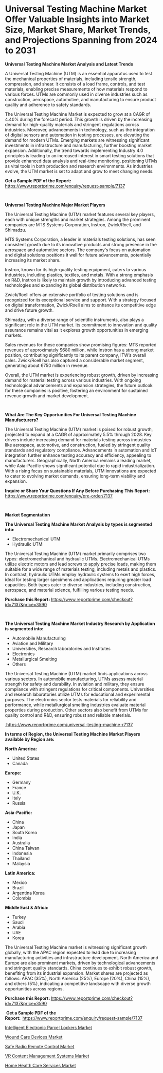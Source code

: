 <p><h1>Universal Testing Machine Market Offer Valuable Insights into Market Size, Market Share, Market Trends, and Projections Spanning from 2024 to 2031</h1></p><p><strong>Universal Testing Machine Market Analysis and Latest Trends</strong></p>
<p><p>A Universal Testing Machine (UTM) is an essential apparatus used to test the mechanical properties of materials, including tensile strength, compression, and shear. It consists of a load frame, controls, and test materials, enabling precise measurements of how materials respond to various forces. UTMs are commonly used in diverse industries such as construction, aerospace, automotive, and manufacturing to ensure product quality and adherence to safety standards.</p><p>The Universal Testing Machine Market is expected to grow at a CAGR of 4.40% during the forecast period. This growth is driven by the increasing demand for high-quality materials and stringent regulations across industries. Moreover, advancements in technology, such as the integration of digital sensors and automation in testing processes, are elevating the demand for modern UTMs. Emerging markets are witnessing significant investments in infrastructure and manufacturing, further boosting market expansion. Additionally, the trend towards implementing Industry 4.0 principles is leading to an increased interest in smart testing solutions that provide enhanced data analysis and real-time monitoring, positioning UTMs as vital tools in both production and research environments. As industries evolve, the UTM market is set to adapt and grow to meet changing needs.</p></p>
<p><strong>Get a Sample PDF of the Report:&nbsp;</strong> <a href="https://www.reportprime.com/enquiry/request-sample/7137">https://www.reportprime.com/enquiry/request-sample/7137</a></p>
<p>&nbsp;</p>
<p><strong>Universal Testing Machine Major Market Players</strong></p>
<p><p>The Universal Testing Machine (UTM) market features several key players, each with unique strengths and market strategies. Among the prominent companies are MTS Systems Corporation, Instron, Zwick/Roell, and Shimadzu.</p><p>MTS Systems Corporation, a leader in materials testing solutions, has seen consistent growth due to its innovative products and strong presence in the aerospace and automotive sectors. The company's focus on automation and digital solutions positions it well for future advancements, potentially increasing its market share.</p><p>Instron, known for its high-quality testing equipment, caters to various industries, including plastics, textiles, and metals. With a strong emphasis on R&D, Instron is likely to maintain growth by introducing advanced testing technologies and expanding its global distribution networks.</p><p>Zwick/Roell offers an extensive portfolio of testing solutions and is recognized for its exceptional service and support. With a strategy focused on digital transformation, Zwick/Roell aims to enhance its competitive edge and drive future growth.</p><p>Shimadzu, with a diverse range of scientific instruments, also plays a significant role in the UTM market. Its commitment to innovation and quality assurance remains vital as it explores growth opportunities in emerging markets.</p><p>Sales revenues for these companies show promising figures: MTS reported revenues of approximately $680 million, while Instron has a strong market position, contributing significantly to its parent company, ITW’s overall sales. Zwick/Roell has also captured a considerable market segment, generating about €750 million in revenue.</p><p>Overall, the UTM market is experiencing robust growth, driven by increasing demand for material testing across various industries. With ongoing technological advancements and expansion strategies, the future outlook for these companies is positive, fostering an environment for sustained revenue growth and market development.</p></p>
<p>&nbsp;</p>
<p><strong>What Are The Key Opportunities For Universal Testing Machine Manufacturers?</strong></p>
<p><p>The Universal Testing Machine (UTM) market is poised for robust growth, projected to expand at a CAGR of approximately 5.5% through 2028. Key drivers include increasing demand for materials testing across industries like aerospace, automotive, and construction, fueled by stringent quality standards and regulatory compliance. Advancements in automation and IoT integration further enhance testing accuracy and efficiency, appealing to manufacturers. Geographically, North America remains a leading market, while Asia-Pacific shows significant potential due to rapid industrialization. With a rising focus on sustainable materials, UTM innovations are expected to cater to evolving market demands, ensuring long-term viability and expansion.</p></p>
<p><strong>Inquire or Share Your Questions If Any Before Purchasing This Report:</strong> <a href="https://www.reportprime.com/enquiry/pre-order/7137">https://www.reportprime.com/enquiry/pre-order/7137</a></p>
<p>&nbsp;</p>
<p><strong>Market Segmentation</strong></p>
<p><strong>The Universal Testing Machine Market Analysis by types is segmented into:</strong></p>
<p><ul><li>Electromechanical UTM</li><li>Hydraulic UTM</li></ul></p>
<p><p>The Universal Testing Machine (UTM) market primarily comprises two types: electromechanical and hydraulic UTMs. Electromechanical UTMs utilize electric motors and lead screws to apply precise loads, making them suitable for a wide range of materials testing, including metals and plastics. In contrast, hydraulic UTMs employ hydraulic systems to exert high forces, ideal for testing larger specimens and applications requiring greater load capacities. Both types cater to diverse industries, including construction, aerospace, and material science, fulfilling various testing needs.</p></p>
<p><strong>Purchase this Report:&nbsp;</strong><a href="https://www.reportprime.com/checkout?id=7137&price=3590">https://www.reportprime.com/checkout?id=7137&price=3590</a></p>
<p>&nbsp;</p>
<p><strong>The Universal Testing Machine Market Industry Research by Application is segmented into:</strong></p>
<p><ul><li>Automobile Manufacturing</li><li>Aviation and Military</li><li>Universities, Research laboratories and Institutes</li><li>Electronics</li><li>Metallurgical Smelting</li><li>Others</li></ul></p>
<p><p>The Universal Testing Machine (UTM) market finds applications across various sectors. In automobile manufacturing, UTMs assess material strength for safety and durability. In aviation and military, they ensure compliance with stringent regulations for critical components. Universities and research laboratories utilize UTMs for educational and experimental purposes. The electronics sector tests materials for reliability and performance, while metallurgical smelting industries evaluate material properties during production. Other sectors also benefit from UTMs for quality control and R&D, ensuring robust and reliable materials.</p></p>
<p><a href="https://www.reportprime.com/universal-testing-machine-r7137">&nbsp;https://www.reportprime.com/universal-testing-machine-r7137</a></p>
<p><strong>In terms of Region, the Universal Testing Machine Market Players available by Region are:</strong></p>
<p>
    <p> <strong> North America: </strong>
        <ul>
            <li>United States</li>
            <li>Canada</li>
        </ul>
        </p> 
    <p> <strong> Europe: </strong>
        <ul>
            <li>Germany</li>
            <li>France</li>
            <li>U.K.</li>
            <li>Italy</li>
            <li>Russia</li>
        </ul>
        </p> 
    <p> <strong> Asia-Pacific: </strong>
        <ul>
            <li>China</li>
            <li>Japan</li>
            <li>South Korea</li>
            <li>India</li>
            <li>Australia</li>
            <li>China Taiwan</li>
            <li>Indonesia</li>
            <li>Thailand</li>
            <li>Malaysia</li>
        </ul>
        </p> 
    <p> <strong> Latin America: </strong>
        <ul>
            <li>Mexico</li>
            <li>Brazil</li>
            <li>Argentina Korea</li>
            <li>Colombia</li>
        </ul>
        </p> 
    <p> <strong> Middle East & Africa: </strong>
        <ul>
            <li>Turkey</li>
            <li>Saudi</li>
            <li>Arabia</li>
            <li>UAE</li>
            <li>Korea</li>
        </ul>
    </p>
    </p>
<p><p>The Universal Testing Machine market is witnessing significant growth globally, with the APAC region expected to lead due to increasing manufacturing activities and infrastructure development. North America and Europe are also prominent markets, driven by technological advancements and stringent quality standards. China continues to exhibit robust growth, benefiting from its industrial expansion. Market shares are projected as follows: APAC (35%), North America (25%), Europe (20%), China (15%), and others (5%), indicating a competitive landscape with diverse growth opportunities across regions.</p></p>
<p><strong>Purchase this Report: </strong><a href="https://www.reportprime.com/checkout?id=7137&price=3590">https://www.reportprime.com/checkout?id=7137&price=3590</a></p>
<p>&nbsp;<strong>Get a Sample PDF of the Report:&nbsp;&nbsp;</strong><a href="https://www.reportprime.com/enquiry/request-sample/7137">https://www.reportprime.com/enquiry/request-sample/7137</a></p>
<p><strong></strong></p>
<p><p><a href="https://issuu.com/reportprime-2/docs/intelligent-electronic-parcel-locke_6fa26ff03e3ad0">Intelligent Electronic Parcel Lockers Market</a></p><p><a href="https://www.linkedin.com/pulse/wound-care-devices-market-size-share-trends-analysis-report-end-g5dpf?trackingId=OzLp0ICfQLKhoqPTyPAL5Q%3D%3D">Wound Care Devices Market</a></p><p><a href="https://issuu.com/reportprime-2/docs/safe-radio-remote-control-market-si_c11c695ff08609">Safe Radio Remote Control Market</a></p><p><a href="https://medium.com/@lauryframi644/analyzing-key-drivers-in-the-vr-content-management-systems-market-market-trends-and-future-outlook-f6ba7d3b10b1">VR Content Management Systems Market</a></p><p><a href="https://www.linkedin.com/pulse/exploring-home-health-care-services-market-dynamics-revenue-srnmf?trackingId=SyJnjsgjSXWNz2aMxcinTw%3D%3D">Home Health Care Services Market</a></p></p>